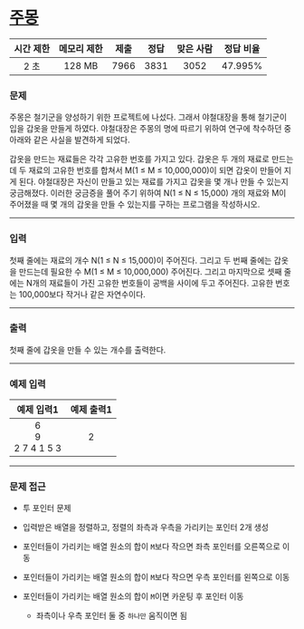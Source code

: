 # [주몽](https://www.acmicpc.net/problem/1940)

<div align = center>

| 시간 제한 | 메모리 제한 | 제출  | 정답  | 맞은 사람 | 정답 비율 |
| :-------: | :---------: | :---: | :---: | :-------: | :-------: |
|   2 초    |   128 MB    | 7966  | 3831  |   3052    |  47.995%  |

</div>

### 문제

주몽은 철기군을 양성하기 위한 프로젝트에 나섰다. 그래서 야철대장을 통해 철기군이 입을 갑옷을 만들게 하였다. 야철대장은 주몽의 명에 따르기 위하여 연구에 착수하던 중 아래와 같은 사실을 발견하게 되었다.

갑옷을 만드는 재료들은 각각 고유한 번호를 가지고 있다. 갑옷은 두 개의 재료로 만드는데 두 재료의 고유한 번호를 합쳐서 M(1 ≤ M ≤ 10,000,000)이 되면 갑옷이 만들어 지게 된다. 야철대장은   자신이 만들고 있는 재료를 가지고 갑옷을 몇 개나 만들 수 있는지 궁금해졌다. 이러한 궁금증을 풀어 주기 위하여 N(1 ≤ N ≤ 15,000) 개의 재료와 M이 주어졌을 때 몇 개의 갑옷을 만들 수 있는지를 구하는 프로그램을 작성하시오.

---

### 입력

첫째 줄에는 재료의 개수 N(1 ≤ N ≤ 15,000)이 주어진다. 그리고 두 번째 줄에는 갑옷을 만드는데 필요한 수 M(1 ≤ M ≤ 10,000,000) 주어진다. 그리고 마지막으로 셋째 줄에는 N개의 재료들이 가진 고유한 번호들이 공백을 사이에 두고 주어진다. 고유한 번호는 100,000보다 작거나 같은 자연수이다.

---

### 출력

첫째 줄에 갑옷을 만들 수 있는 개수를 출력한다.

---

### 예제 입력

|       예제 입력1        | 예제 출력1 |
| :---------------------: | :--------: |
| 6<br/>9<br/>2 7 4 1 5 3 |     2      |

---

### 문제 접근

  - 투 포인터 문제

  - 입력받은 배열을 정렬하고, 정렬의 좌측과 우측을 가리키는 포인터 2개 생성

  - 포인터들이 가리키는 배열 원소의 합이 `M`보다 작으면 좌측 포인터를 오른쪽으로 이동

  - 포인터들이 가리키는 배열 원소의 합이 `M`보다 작으면 우측 포인터를 왼쪽으로 이동

  - 포인터들이 가리키는 배열 원소의 합이 `M`이면 카운팅 후 포인터 이동

    - 좌측이나 우측 포인터 둘 중 `하나만` 움직이면 됨